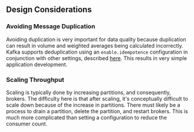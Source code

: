 ## Design Considerations

### Avoiding Message Duplication
Avoiding duplication is very important for data quality because duplication can result in volume and weighted averages
being calculated incorrectly. Kafka supports deduplication using an `enable.idempotence` configuration in conjunction
with other settings, described [here](https://www.cloudkarafka.com/blog/2019-04-10-apache-kafka-idempotent-producer-avoiding-message-duplication.html).
This results in very simple application development.

### Scaling Throughput
Scaling is typically done by increasing partitions, and consequently, brokers. The difficulty here is that after
scaling, it's conceptually difficult to scale down because of the increase in partitions. There must likely be a
process to drain a partition, delete the partition, and restart brokers. This is much more complicated than setting a
configuration to reduce the consumer count. 
